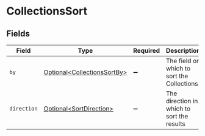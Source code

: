 # CollectionsSort


## Fields

| Field                                                                        | Type                                                                         | Required                                                                     | Description                                                                  | Example                                                                      |
| ---------------------------------------------------------------------------- | ---------------------------------------------------------------------------- | ---------------------------------------------------------------------------- | ---------------------------------------------------------------------------- | ---------------------------------------------------------------------------- |
| `by`                                                                         | [Optional\<CollectionsSortBy>](../../models/components/CollectionsSortBy.md) | :heavy_minus_sign:                                                           | The field on which to sort the Collections                                   | name                                                                         |
| `direction`                                                                  | [Optional\<SortDirection>](../../models/components/SortDirection.md)         | :heavy_minus_sign:                                                           | The direction in which to sort the results                                   |                                                                              |